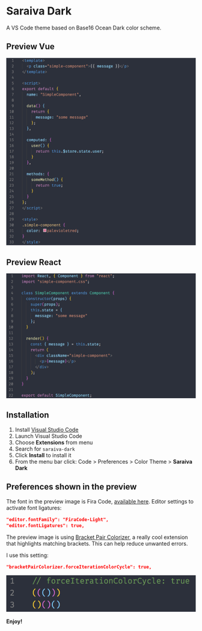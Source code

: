 # Saraiva Dark

A VS Code theme based on Base16 Ocean Dark color scheme.

## Preview Vue

![Preview Vue](vue.png)

## Preview React

![Preview React](react.png)

## Installation

1. Install [Visual Studio Code](https://code.visualstudio.com/)
2. Launch Visual Studio Code
3. Choose **Extensions** from menu
4. Search for `saraiva-dark`
5. Click **Install** to install it
6. From the menu bar click: Code > Preferences > Color Theme > **Saraiva Dark**

## Preferences shown in the preview

The font in the preview image is Fira Code, [available here](https://github.com/tonsky/FiraCode). Editor settings to activate font ligatures:

```json
"editor.fontFamily": "FiraCode-Light",
"editor.fontLigatures": true,
```

The preview image is using [Bracket Pair Colorizer](https://marketplace.visualstudio.com/items?itemName=CoenraadS.bracket-pair-colorizer), a really cool extension that highlights matching brackets. This can help reduce unwanted errors.

I use this setting:

```json
"bracketPairColorizer.forceIterationColorCycle": true,
```

![Bracket](bracket.png)

**Enjoy!**
